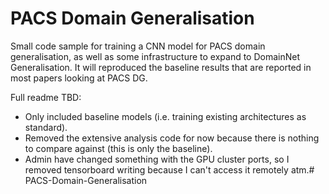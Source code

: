 # PACS Domain Generalisation

Small code sample for training a CNN model for PACS domain generalisation,
as well as some infrastructure to expand to DomainNet Generalisation. It will reproduced 
the baseline results that are reported in most papers looking at PACS DG.
 
Full readme TBD:
- Only included baseline models (i.e. training existing architectures as standard).
- Removed the extensive analysis code for now because there is nothing to compare against (this is only the baseline).
- Admin have changed something with the GPU cluster ports, so I removed tensorboard
 writing because I can't access it remotely atm.# PACS-Domain-Generalisation
